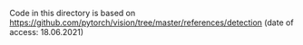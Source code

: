 Code in this directory is based on https://github.com/pytorch/vision/tree/master/references/detection (date of access: 18.06.2021)
